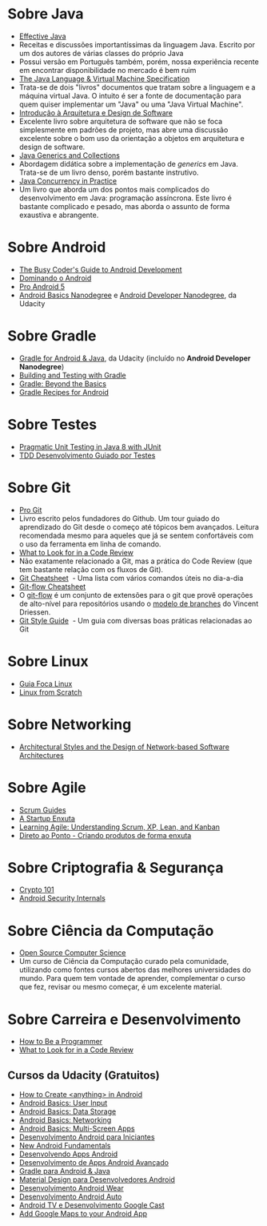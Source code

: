 # Sobre Java
 - [Effective Java](https://www.amazon.com.br/Effective-Java-Programming-Language-Guide-ebook/dp/B00B8V09HY/)
  - Receitas e discussões importantíssimas da linguagem Java. Escrito por um dos autores de várias classes do próprio Java
  - Possui versão em Português também, porém, nossa experiência recente em encontrar disponibilidade no mercado é bem ruim
 - [The Java Language & Virtual Machine Specification](https://docs.oracle.com/javase/specs/)
  - Trata-se de dois "livros" documentos que tratam sobre a linguagem e a máquina virtual Java. O intuito é ser a fonte de documentação para quem quiser implementar um "Java" ou uma "Java Virtual Machine".
 - [Introdução à Arquitetura e Design de Software](https://www.casadocodigo.com.br/products/livro-arquitetura-java)
  - Excelente livro sobre arquitetura de software que não se foca simplesmente em padrões de projeto, mas abre uma discussão excelente sobre o bom uso da orientação a objetos em arquitetura e design de software.
 - [Java Generics and Collections](https://www.amazon.com.br/Java-Generics-Collections-Maurice-Naftalin-ebook/dp/B0026OR2HM/)
  - Abordagem didática sobre a implementação de *generics* em Java. Trata-se de um livro denso, porém bastante instrutivo.
 - [Java Concurrency in Practice](https://www.amazon.com.br/Java-Concurrency-Practice-Tim-Peierls-ebook/dp/B004V9OA84/)
  - Um livro que aborda um dos pontos mais complicados do desenvolvimento em Java: programação assíncrona. Este livro é bastante complicado e pesado, mas aborda o assunto de forma exaustiva e abrangente.

# Sobre Android
 - [The Busy Coder's Guide to Android Development](https://commonsware.com/Android/)
 - [Dominando o Android](http://novatec.com.br/livros/dominando-android-2ed/)
 - [Pro Android 5](https://www.amazon.com.br/Pro-Android-5-Dave-MacLean-ebook/dp/B00S0P60YM/)
 - [Android Basics Nanodegree](https://www.udacity.com/course/android-basics-nanodegree-by-google--nd803) e [Android Developer Nanodegree](https://www.udacity.com/course/android-developer-nanodegree-by-google--nd801), da Udacity

# Sobre Gradle
 - [Gradle for Android & Java](https://www.udacity.com/course/gradle-for-android-and-java--ud867), da Udacity (incluído no **Android Developer Nanodegree**)
 - [Building and Testing with Gradle](http://www2.gradle.com/l/68052/2015-01-13/6dm)
 - [Gradle: Beyond the Basics](http://www2.gradle.com/l/68052/2015-01-26/23s5)
 - [Gradle Recipes for Android](http://www2.gradle.com/l/68052/2016-07-05/7mlynp)

# Sobre Testes
 - [Pragmatic Unit Testing in Java 8 with JUnit](https://www.amazon.com.br/Pragmatic-Unit-Testing-Java-JUnit-ebook/dp/B00VXT0ZA2/)
 - [TDD Desenvolvimento Guiado por Testes](https://www.amazon.com.br/TDD-Desenvolvimento-Guiado-por-Testes-ebook/dp/B016V88JFW/)

# Sobre Git
 - [Pro Git](https://progit.org/)
  - Livro escrito pelos fundadores do Github. Um tour guiado do aprendizado do Git desde o começo até tópicos bem avançados. Leitura recomendada mesmo para aqueles que já se sentem confortáveis com o uso da ferramenta em linha de comando.
 - [What to Look for in a Code Review](https://leanpub.com/whattolookforinacodereview)
  - Não exatamente relacionado a Git, mas a prática do Code Review (que tem bastante relação com os fluxos de Git).
 - [Git Cheatsheet](http://lennonjesus.github.io/git-cheatsheet/)
  - Uma lista com vários comandos úteis no dia-a-dia
 - [Git-flow Cheatsheet](https://danielkummer.github.io/git-flow-cheatsheet/index.pt_BR.html)
  - O [git-flow](https://github.com/nvie/gitflow) é um conjunto de extensões para o git que provê operações de alto-nível para repositórios usando o [modelo de branches](http://nvie.com/posts/a-successful-git-branching-model/) do Vincent Driessen.
 - [Git Style Guide](https://github.com/agis-/git-style-guide)
  - Um guia com diversas boas práticas relacionadas ao Git
  
# Sobre Linux
 - [Guia Foca Linux](http://www.guiafoca.org/)
 - [Linux from Scratch](http://www.linuxfromscratch.org/)

# Sobre Networking
 - [Architectural Styles and the Design of Network-based Software Architectures](https://www.ics.uci.edu/~fielding/pubs/dissertation/top.htm)

# Sobre Agile
 - [Scrum Guides](http://www.scrumguides.org/)
 - [A Startup Enxuta](https://www.amazon.com.br/Startup-Enxuta-Eric-Ries-ebook/dp/B00A3C4GAK/)
 - [Learning Agile: Understanding Scrum, XP, Lean, and Kanban](https://www.amazon.com.br/Learning-Agile-Understanding-Scrum-Kanban-ebook/dp/B00PJ8YKRM/)
 - [Direto ao Ponto - Criando produtos de forma enxuta](https://www.casadocodigo.com.br/products/livro-direto-ao-ponto)

# Sobre Criptografia & Segurança
 - [Crypto 101](https://www.crypto101.io/)
 - [Android Security Internals](https://www.nostarch.com/androidsecurity)

# Sobre Ciência da Computação
 - [Open Source Computer Science](https://github.com/open-source-society/computer-science)
  - Um curso de Ciência da Computação curado pela comunidade, utilizando como fontes cursos abertos das melhores universidades do mundo. Para quem tem vontade de aprender, complementar o curso que fez, revisar ou mesmo começar, é um excelente material.

# Sobre Carreira e Desenvolvimento
 - [How to Be a Programmer](https://github.com/braydie/HowToBeAProgrammer)
 - [What to Look for in a Code Review](https://blog.jetbrains.com/upsource/2016/01/25/what-to-look-for-in-a-code-review-book/)
 
## Cursos da Udacity (Gratuitos)
 - [How to Create \<anything\> in Android](https://br.udacity.com/course/how-to-create-anything-in-android--ud802/)
 - [Android Basics: User Input](https://br.udacity.com/course/android-basics-user-input--ud836/)
 - [Android Basics: Data Storage](https://br.udacity.com/course/android-basics-data-storage--ud845/)
 - [Android Basics: Networking](https://br.udacity.com/course/android-basics-networking--ud843/)
 - [Android Basics: Multi-Screen Apps](https://br.udacity.com/course/android-basics-multi-screen-apps--ud839/)
 - [Desenvolvimento Android para Iniciantes](https://br.udacity.com/course/android-development-for-beginners--ud837/)
 - [New Android Fundamentals](https://br.udacity.com/course/new-android-fundamentals--ud851/)
 - [Desenvolvendo Apps Android](https://br.udacity.com/course/developing-android-apps--ud853/)
 - [Desenvolvimento de Apps Android Avançado](https://br.udacity.com/course/advanced-android-app-development--ud855/)
 - [Gradle para Android & Java](https://br.udacity.com/course/gradle-for-android-and-java--ud867/)
 - [Material Design para Desenvolvedores Android](https://br.udacity.com/course/material-design-for-android-developers--ud862/)
 - [Desenvolvimento Android Wear](https://br.udacity.com/course/android-wear-development--ud875a/)
 - [Desenvolvimento Android Auto](https://br.udacity.com/course/android-auto-development--ud875c/)
 - [Android TV e Desenvolvimento Google Cast](https://br.udacity.com/course/android-tv-and-google-cast-development--ud875b/)
 - [Add Google Maps to your Android App](https://br.udacity.com/course/add-google-maps-to-your-android-app--ud876-4/)
